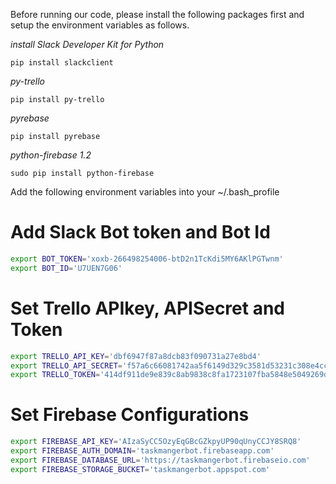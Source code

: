 Before running our code, please install the following packages first and setup
the environment variables as follows.

*install Slack Developer Kit for Python*
```
pip install slackclient
```

*py-trello*

```
pip install py-trello
```

*pyrebase*

```
pip install pyrebase
```

*python-firebase 1.2*

```
sudo pip install python-firebase
```

Add the following environment variables into your ~/.bash_profile

# Add Slack Bot token and Bot Id
```bash
export BOT_TOKEN='xoxb-266498254006-btD2n1TcKdi5MY6AKlPGTwnm'
export BOT_ID='U7UEN7G06'
```

# Set Trello APIkey, APISecret and Token
```bash
export TRELLO_API_KEY='dbf6947f87a8dcb83f090731a27e8bd4'
export TRELLO_API_SECRET='f57a6c66081742aa5f6149d329c3581d53231c308e4cc9f78b31230ce13b3bb8'
export TRELLO_TOKEN='414df911de9e839c8ab9838c8fa1723107fba5848e5049269d88e5e94a348f31'
```

# Set Firebase Configurations
```bash
export FIREBASE_API_KEY='AIzaSyCC5OzyEqGBcGZkpyUP90qUnyCCJY8SRQ8'
export FIREBASE_AUTH_DOMAIN='taskmangerbot.firebaseapp.com'
export FIREBASE_DATABASE_URL='https://taskmangerbot.firebaseio.com'
export FIREBASE_STORAGE_BUCKET='taskmangerbot.appspot.com'
```
